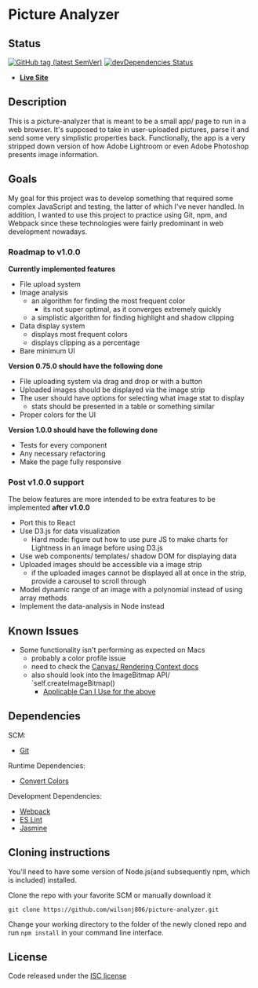 # Picture Analyzer

## Status

[![GitHub tag (latest SemVer)](https://img.shields.io/github/tag/wilsonj806/picture-analyzer.svg)](https://github.com/wilsonj806/picture-analyzer)
[![devDependencies Status](https://david-dm.org/wilsonj806/picture-analyzer/dev-status.svg)](https://david-dm.org/wilsonj806/picture-analyzer?type=dev)

- [**Live Site**](https://wilsonj806.github.io/picture-analyzer/)

## Description

This is a picture-analyzer that is meant to be a small app/ page to run in a web browser. It's supposed to take in user-uploaded pictures, parse it and send some very simplistic properties back. Functionally, the app is a very stripped down version of how Adobe Lightroom or even Adobe Photoshop presents image information.

## Goals

My goal for this project was to develop something that required some complex JavaScript and testing, the latter of which I've never handled. In addition, I wanted to use this project to practice using Git, npm, and Webpack since these technologies were fairly predominant in web development nowadays.

### Roadmap to v1.0.0

**Currently implemented features**
- File upload system
- Image analysis
  - an algorithm for finding the most frequent color
    - its not super optimal, as it converges extremely quickly
  - a simplistic algorithm for finding highlight and shadow clipping
- Data display system
  - displays most frequent colors
  - displays clipping as a percentage
- Bare minimum UI

**Version 0.75.0 should have the following done**
- File uploading system via drag and drop or with a button
- Uploaded images should be displayed via the image strip
- The user should have options for selecting what image stat to display
  - stats should be presented in a table or something similar
- Proper colors for the UI

**Version 1.0.0 should have the following done**
- Tests for every component
- Any necessary refactoring
- Make the page fully responsive

### Post v1.0.0 support

The below features are more intended to be extra features to be implemented **after v1.0.0**
- Port this to React
- Use D3.js for data visualization
  - Hard mode: figure out how to use pure JS to make charts for Lightness in an image before using D3.js
- Use web components/ templates/ shadow DOM for displaying data
- Uploaded images should be accessible via a image strip
  - if the uploaded images cannot be displayed all at once in the strip, provide a carousel to scroll through
- Model dynamic range of an image with a polynomial instead of using array methods
- Implement the data-analysis in Node instead

## Known Issues

- Some functionality isn't performing as expected on Macs
  - probably a color profile issue
  - need to check the [Canvas/ Rendering Context docs](https://developer.mozilla.org/en-US/docs/Web/API/Canvas_API)
  - also should look into the ImageBitmap API/ `self.createImageBitmap()
    - [Applicable Can I Use for the above](https://caniuse.com/#search=createImageBitmap)

## Dependencies

SCM:
- [Git](https://www.git-scm.com/about)

Runtime Dependencies:
- [Convert Colors](https://www.npmjs.com/package/@csstools/convert-colors)

Development Dependencies:
- [Webpack](https://webpack.js.org/)
- [ES Lint](https://eslint.org/)
- [Jasmine](https://jasmine.github.io/)

## Cloning instructions

You'll need to have some version of Node.js(and subsequently npm, which is included) installed.

Clone the repo with your favorite SCM or manually download it
```
git clone https://github.com/wilsonj806/picture-analyzer.git
```

Change your working directory to the folder of the newly cloned repo and run ```npm install``` in your command line interface.



## License

Code released under the [ISC license](https://opensource.org/licenses/ISC)
